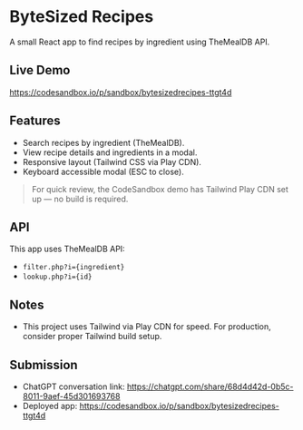 # ByteSized Recipes

A small React app to find recipes by ingredient using TheMealDB API.

## Live Demo
<https://codesandbox.io/p/sandbox/bytesizedrecipes-ttgt4d>

## Features
- Search recipes by ingredient (TheMealDB).
- View recipe details and ingredients in a modal.
- Responsive layout (Tailwind CSS via Play CDN).
- Keyboard accessible modal (ESC to close).

> For quick review, the CodeSandbox demo has Tailwind Play CDN set up — no build is required.

## API
This app uses TheMealDB API:
- `filter.php?i={ingredient}`
- `lookup.php?i={id}`

## Notes
- This project uses Tailwind via Play CDN for speed. For production, consider proper Tailwind build setup.

## Submission
- ChatGPT conversation link: <https://chatgpt.com/share/68d4d42d-0b5c-8011-9aef-45d301693768>
- Deployed app: <https://codesandbox.io/p/sandbox/bytesizedrecipes-ttgt4d>
